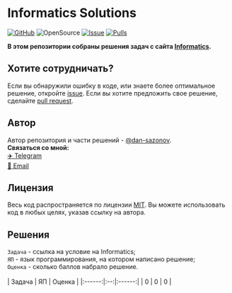 # Informatics Solutions
[![GitHub](https://img.shields.io/github/license/dan-sazonov/informatics-solutions)](https://github.com/dan-sazonov/informatics-solutions/blob/main/LICENSE)
![OpenSource](https://img.shields.io/badge/Open%20Source-%E2%99%A5-red)
[![Issue](https://img.shields.io/github/issues-raw/dan-sazonov/informatics-solutions)](https://github.com/dan-sazonov/informatics-solutions/issues)
[![Pulls](https://img.shields.io/github/issues-pr-raw/dan-sazonov/informatics-solutions)](https://github.com/dan-sazonov/informatics-solutions/pulls)

**В этом репозитории собраны решения задач с сайта [Informatics](https://informatics.msk.ru).**
## Хотите сотрудничать?
Если вы обнаружили ошибку в коде, или знаете более оптимальное решение, откройте 
[issue](https://github.com/dan-sazonov/informatics-solutions/issues). Если вы хотите предложить свое решение, 
сделайте [pull request](https://github.com/dan-sazonov/informatics-solutions/pulls).

## Автор
Автор репозитория и части решений - [@dan-sazonov](https://github.com/dan-sazonov). <br>
**Связаться со мной:**<br>
 [:airplane: Telegram](https://t.me/dan_sazonov) <br>
[:e-mail: Email](mailto:p-294803@yandex.ru) <br>

## Лицензия
Весь код распространяется по лицензии [MIT](https://github.com/dan-sazonov/informatics-solutions/blob/main/LICENSE).
Вы можете использовать код в любых целях, указав ссылку на автора.

## Решения
`Задача` - ссылка на условие на Informatics;<br>
`ЯП` - язык программирования, на котором написано решение;<br>
`Оценка` - сколько баллов набрало решение.<br>
<br>
| Задача | ЯП | Оценка |
|:------:|:--:|:------:|
| 0 | 0 | 0 |